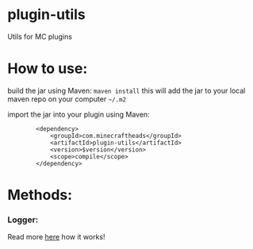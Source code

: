 # plugin-utils
Utils for MC plugins

# How to use:
build the jar using Maven:
`maven install`
this will add the jar to your local maven repo on your computer `~/.m2`

import the jar into your plugin using Maven:
```
        <dependency>
            <groupId>com.minecraftheads</groupId>
            <artifactId>plugin-utils</artifactId>
            <version>$version</version>
            <scope>compile</scope>
        </dependency>
```

# Methods:
### Logger:
Read more [here](./docs/logger.md) how it works!